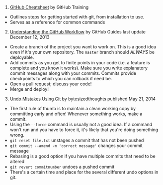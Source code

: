 
1. [GitHub Cheatsheet](/assets/github-git-cheat-sheet.pdf)
by GitHub Training

* Outlines steps for getting started with git, from installation to use.
* Serves as a reference for common commands


2. [Understanding the GitHub Workflow](https://guides.github.com/introduction/flow/)
by GitHub Guides
last update December 12, 2013

* Create a branch of the project you want to work on. This is a good idea even if it's your own repository. The `master` branch should *ALWAYS* be deployable.
* Add commits as you get to finite points in your code (i.e. a feature is complete and you know it works). Make sure you write explanatory commit messages along with your commits. Commits provide checkpoints to which you can rollback if need be.
* Open a pull request; discuss your code!
* Merge and deploy!

3. [Undo Mistakes Using Git](http://bytesizedthoughts.com/git/2014/05/21/git-undo-by-example/)
by bytesizedthoughts
published May 21, 2014

* The first rule of thumb is to maintain a clean working copy by committing early and often! Whenever something works, make a commit.
* Using the `--force` command is usually not a good idea. If a command won't run and you have to force it, it's likely that you're doing something wrong.
* `git reset file.txt` unstages a commit that has not been pushed
* `git commit --amend -m 'correct message'` changes your commit message
* Rebasing is a good option if you have multiple commits that need to be altered
* `git revert commitnumber` undoes a pushed commit
* There's a certain time and place for the several different undo options in git.